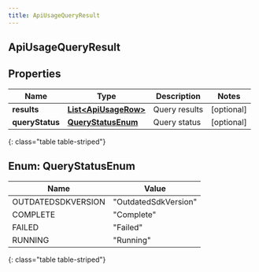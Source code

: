 ```yaml
---
title: ApiUsageQueryResult
---
```

## ApiUsageQueryResult


## Properties

| Name | Type | Description | Notes |
| ------------ | ------------- | ------------- | ------------- |
| **results** | <!----><!---->[**List&lt;ApiUsageRow&gt;**](ApiUsageRow.html)<!----> | Query results |  [optional] |
| **queryStatus** | [**QueryStatusEnum**](#QueryStatusEnum)<!----> | Query status |  [optional] |
{: class="table table-striped"}


<a name="QueryStatusEnum"></a>

## Enum: QueryStatusEnum

| Name | Value |
| ---- | ----- |
| OUTDATEDSDKVERSION | &quot;OutdatedSdkVersion&quot; |
| COMPLETE | &quot;Complete&quot; |
| FAILED | &quot;Failed&quot; |
| RUNNING | &quot;Running&quot; |
{: class="table table-striped"}



